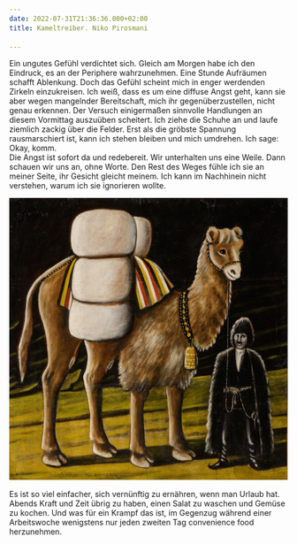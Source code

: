 ```yaml
---
date: 2022-07-31T21:36:36.000+02:00
title: Kameltreiber. Niko Pirosmani

---
```

Ein ungutes Gefühl verdichtet sich. Gleich am Morgen habe ich den Eindruck, es an der Periphere wahrzunehmen. Eine Stunde Aufräumen schafft Ablenkung. Doch das Gefühl scheint mich in enger werdenden Zirkeln einzukreisen. Ich weiß, dass es um eine diffuse Angst geht, kann sie aber wegen mangelnder Bereitschaft, mich ihr gegenüberzustellen, nicht genau erkennen. Der Versuch einigermaßen sinnvolle Handlungen an diesem Vormittag auszuüben scheitert. Ich ziehe die Schuhe an und laufe ziemlich zackig über die Felder. Erst als die gröbste Spannung rausmarschiert ist, kann ich stehen bleiben und mich umdrehen. Ich sage: Okay, komm.  
Die Angst ist sofort da und redebereit. Wir unterhalten uns eine Weile. Dann schauen wir uns an, ohne Worte. Den Rest des Weges fühle ich sie an meiner Seite, ihr Gesicht gleicht meinem. Ich kann im Nachhinein nicht verstehen, warum ich sie ignorieren wollte.

  
![](/uploads/kamel.jpg)

Es ist so viel einfacher, sich vernünftig zu ernähren, wenn man Urlaub hat. Abends Kraft und Zeit übrig zu haben, einen Salat zu waschen und Gemüse zu kochen. Und was für ein Krampf das ist, im Gegenzug während einer Arbeitswoche wenigstens nur jeden zweiten Tag convenience food herzunehmen.